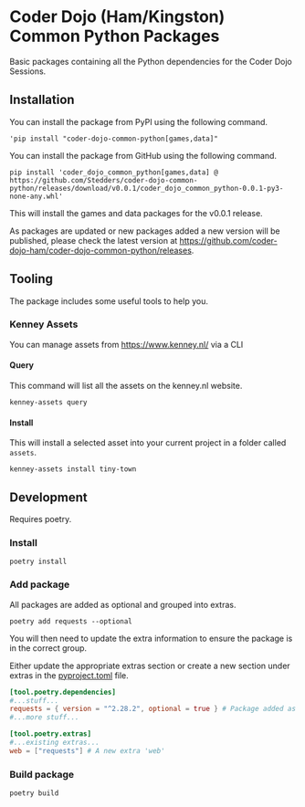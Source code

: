 # Coder Dojo (Ham/Kingston) Common Python Packages

Basic packages containing all the Python dependencies for the Coder Dojo Sessions.

## Installation

You can install the package from PyPI using the following command.

```shell
'pip install "coder-dojo-common-python[games,data]"
```

You can install the package from GitHub using the following command.

```shell
pip install 'coder_dojo_common_python[games,data] @ https://github.com/Stedders/coder-dojo-common-python/releases/download/v0.0.1/coder_dojo_common_python-0.0.1-py3-none-any.whl'
```

This will install the games and data packages for the v0.0.1 release.

As packages are updated or new packages added a new version will be published, please check the latest version
at https://github.com/coder-dojo-ham/coder-dojo-common-python/releases.

## Tooling

The package includes some useful tools to help you.

### Kenney Assets

You can manage assets from https://www.kenney.nl/ via a CLI

#### Query

This command will list all the assets on the kenney.nl website.

```commandline
kenney-assets query
```

#### Install

This will install a selected asset into your current project in a folder called `assets`.

```commandline
kenney-assets install tiny-town
```

## Development

Requires poetry.

### Install

```shell
poetry install
```

### Add package

All packages are added as optional and grouped into extras.

```shell
poetry add requests --optional
```

You will then need to update the extra information to ensure the package is in the correct group.

Either update the appropriate extras section or create a new section under extras in
the [pyproject.toml](pyproject.toml) file.

```toml
[tool.poetry.dependencies]
#...stuff...
requests = { version = "^2.28.2", optional = true } # Package added as optional
#...more stuff...

[tool.poetry.extras]
#...existing extras...
web = ["requests"] # A new extra 'web'
```

### Build package

```shell
poetry build
```